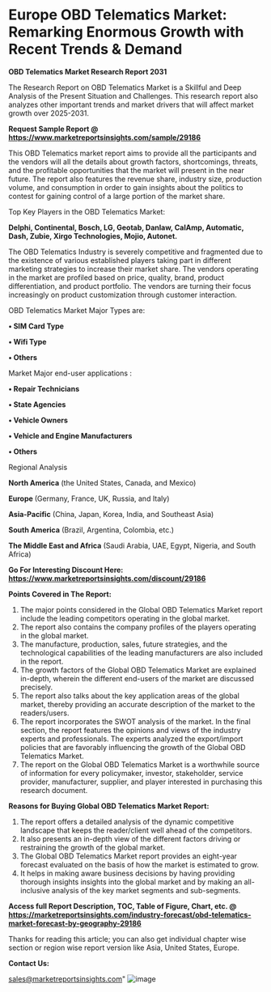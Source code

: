 # Europe OBD Telematics Market: Remarking Enormous Growth with Recent Trends & Demand

<strong>OBD Telematics Market Research Report 2031</strong>

The Research Report on OBD Telematics Market is a Skillful and Deep Analysis of the Present Situation and Challenges. This research report also analyzes other important trends and market drivers that will affect market growth over 2025-2031.

<strong>Request Sample Report @ <a href=https://www.marketreportsinsights.com/sample/29186>https://www.marketreportsinsights.com/sample/29186</a></strong>

This OBD Telematics market report aims to provide all the participants and the vendors will all the details about growth factors, shortcomings, threats, and the profitable opportunities that the market will present in the near future. The report also features the revenue share, industry size, production volume, and consumption in order to gain insights about the politics to contest for gaining control of a large portion of the market share.

Top Key Players in the OBD Telematics Market:

<strong>Delphi, Continental, Bosch, LG, Geotab, Danlaw, CalAmp, Automatic, Dash, Zubie, Xirgo Technologies, Mojio, Autonet.</strong>

The OBD Telematics Industry is severely competitive and fragmented due to the existence of various established players taking part in different marketing strategies to increase their market share. The vendors operating in the market are profiled based on price, quality, brand, product differentiation, and product portfolio. The vendors are turning their focus increasingly on product customization through customer interaction.

OBD Telematics Market Major Types are:

<strong>• SIM Card Type

• Wifi Type

• Others</strong>

Market Major end-user applications :

<strong>• Repair Technicians

• State Agencies

• Vehicle Owners

• Vehicle and Engine Manufacturers

• Others</strong>

Regional Analysis

</u><strong><b>North America</b></strong> (the United States, Canada, and Mexico)

<strong><b>Europe </b></strong>(Germany, France, UK, Russia, and Italy)

<strong><b>Asia-Pacific</b></strong> (China, Japan, Korea, India, and Southeast Asia)

<strong><b>South America</b></strong> (Brazil, Argentina, Colombia, etc.)

<strong><b>The Middle East and Africa</b></strong> (Saudi Arabia, UAE, Egypt, Nigeria, and South Africa)

<strong>Go For Interesting Discount Here: <a href=https://www.marketreportsinsights.com/discount/29186>https://www.marketreportsinsights.com/discount/29186</a></strong>

<strong>Points Covered in The Report:</strong>
<ol>
  <li>The major points considered in the Global OBD Telematics Market report include the leading competitors operating in the global market.</li>
  <li>The report also contains the company profiles of the players operating in the global market.</li>
  <li>The manufacture, production, sales, future strategies, and the technological capabilities of the leading manufacturers are also included in the report.</li>
  <li>The growth factors of the Global OBD Telematics Market are explained in-depth, wherein the different end-users of the market are discussed precisely.</li>
  <li>The report also talks about the key application areas of the global market, thereby providing an accurate description of the market to the readers/users.</li>
  <li>The report incorporates the SWOT analysis of the market. In the final section, the report features the opinions and views of the industry experts and professionals. The experts analyzed the export/import policies that are favorably influencing the growth of the Global OBD Telematics Market.</li>
  <li>The report on the Global OBD Telematics Market is a worthwhile source of information for every policymaker, investor, stakeholder, service provider, manufacturer, supplier, and player interested in purchasing this research document.</li>
</ol>
<strong>Reasons for Buying Global OBD Telematics Market Report:</strong>

<ol>
  <li>The report offers a detailed analysis of the dynamic competitive landscape that keeps the reader/client well ahead of the competitors.</li>
  <li>It also presents an in-depth view of the different factors driving or restraining the growth of the global market.</li>
  <li>The Global OBD Telematics Market report provides an eight-year forecast evaluated on the basis of how the market is estimated to grow.</li>
  <li>It helps in making aware business decisions by having providing thorough insights insights into the global market and by making an all-inclusive analysis of the key market segments and sub-segments.</li>
</ol>
<strong>Access full Report Description, TOC, Table of Figure, Chart, etc. @ <a href=https://marketreportsinsights.com/industry-forecast/obd-telematics-market-forecast-by-geography-29186>https://marketreportsinsights.com/industry-forecast/obd-telematics-market-forecast-by-geography-29186</a></strong>


Thanks for reading this article; you can also get individual chapter wise section or region wise report version like Asia, United States, Europe.

<strong>Contact Us:</strong>

sales@marketreportsinsights.com"
![image](https://github.com/user-attachments/assets/dc523fc5-2361-41af-8d9f-d61f1d73192c)
